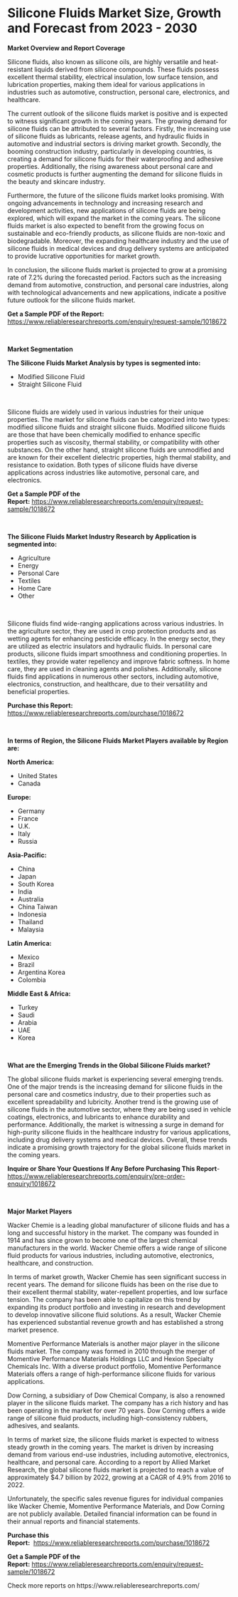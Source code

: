 <p><h1>Silicone Fluids Market Size, Growth and Forecast from 2023 - 2030</h1></p><p><strong>Market Overview and Report Coverage</strong></p>
<p><p>Silicone fluids, also known as silicone oils, are highly versatile and heat-resistant liquids derived from silicone compounds. These fluids possess excellent thermal stability, electrical insulation, low surface tension, and lubrication properties, making them ideal for various applications in industries such as automotive, construction, personal care, electronics, and healthcare.</p><p>The current outlook of the silicone fluids market is positive and is expected to witness significant growth in the coming years. The growing demand for silicone fluids can be attributed to several factors. Firstly, the increasing use of silicone fluids as lubricants, release agents, and hydraulic fluids in automotive and industrial sectors is driving market growth. Secondly, the booming construction industry, particularly in developing countries, is creating a demand for silicone fluids for their waterproofing and adhesive properties. Additionally, the rising awareness about personal care and cosmetic products is further augmenting the demand for silicone fluids in the beauty and skincare industry.</p><p>Furthermore, the future of the silicone fluids market looks promising. With ongoing advancements in technology and increasing research and development activities, new applications of silicone fluids are being explored, which will expand the market in the coming years. The silicone fluids market is also expected to benefit from the growing focus on sustainable and eco-friendly products, as silicone fluids are non-toxic and biodegradable. Moreover, the expanding healthcare industry and the use of silicone fluids in medical devices and drug delivery systems are anticipated to provide lucrative opportunities for market growth.</p><p>In conclusion, the silicone fluids market is projected to grow at a promising rate of 7.2% during the forecasted period. Factors such as the increasing demand from automotive, construction, and personal care industries, along with technological advancements and new applications, indicate a positive future outlook for the silicone fluids market.</p></p>
<p><strong>Get a Sample PDF of the Report:</strong> <a href="https://www.reliableresearchreports.com/enquiry/request-sample/1018672">https://www.reliableresearchreports.com/enquiry/request-sample/1018672</a></p>
<p>&nbsp;</p>
<p><strong>Market Segmentation</strong></p>
<p><strong>The Silicone Fluids Market Analysis by types is segmented into:</strong></p>
<p><ul><li>Modified Silicone Fluid</li><li>Straight Silicone Fluid</li></ul></p>
<p>&nbsp;</p>
<p><p>Silicone fluids are widely used in various industries for their unique properties. The market for silicone fluids can be categorized into two types: modified silicone fluids and straight silicone fluids. Modified silicone fluids are those that have been chemically modified to enhance specific properties such as viscosity, thermal stability, or compatibility with other substances. On the other hand, straight silicone fluids are unmodified and are known for their excellent dielectric properties, high thermal stability, and resistance to oxidation. Both types of silicone fluids have diverse applications across industries like automotive, personal care, and electronics.</p></p>
<p><strong>Get a Sample PDF of the Report:</strong>&nbsp;<a href="https://www.reliableresearchreports.com/enquiry/request-sample/1018672">https://www.reliableresearchreports.com/enquiry/request-sample/1018672</a></p>
<p>&nbsp;</p>
<p><strong>The Silicone Fluids Market Industry Research by Application is segmented into:</strong></p>
<p><ul><li>Agriculture</li><li>Energy</li><li>Personal Care</li><li>Textiles</li><li>Home Care</li><li>Other</li></ul></p>
<p>&nbsp;</p>
<p><p>Silicone fluids find wide-ranging applications across various industries. In the agriculture sector, they are used in crop protection products and as wetting agents for enhancing pesticide efficacy. In the energy sector, they are utilized as electric insulators and hydraulic fluids. In personal care products, silicone fluids impart smoothness and conditioning properties. In textiles, they provide water repellency and improve fabric softness. In home care, they are used in cleaning agents and polishes. Additionally, silicone fluids find applications in numerous other sectors, including automotive, electronics, construction, and healthcare, due to their versatility and beneficial properties.</p></p>
<p><strong>Purchase this Report:</strong>&nbsp; <a href="https://www.reliableresearchreports.com/purchase/1018672">https://www.reliableresearchreports.com/purchase/1018672</a></p>
<p>&nbsp;</p>
<p><strong>In terms of Region, the Silicone Fluids Market Players available by Region are:</strong></p>
<p>
    <p> <strong> North America: </strong>
        <ul>
            <li>United States</li>
            <li>Canada</li>
        </ul>
        </p> 
    <p> <strong> Europe: </strong>
        <ul>
            <li>Germany</li>
            <li>France</li>
            <li>U.K.</li>
            <li>Italy</li>
            <li>Russia</li>
        </ul>
        </p> 
    <p> <strong> Asia-Pacific: </strong>
        <ul>
            <li>China</li>
            <li>Japan</li>
            <li>South Korea</li>
            <li>India</li>
            <li>Australia</li>
            <li>China Taiwan</li>
            <li>Indonesia</li>
            <li>Thailand</li>
            <li>Malaysia</li>
        </ul>
        </p> 
    <p> <strong> Latin America: </strong>
        <ul>
            <li>Mexico</li>
            <li>Brazil</li>
            <li>Argentina Korea</li>
            <li>Colombia</li>
        </ul>
        </p> 
    <p> <strong> Middle East & Africa: </strong>
        <ul>
            <li>Turkey</li>
            <li>Saudi</li>
            <li>Arabia</li>
            <li>UAE</li>
            <li>Korea</li>
        </ul>
    </p>
    </p>
<p>&nbsp;</p>
<p><strong>What are the Emerging Trends in the Global Silicone Fluids market?</strong></p>
<p><p>The global silicone fluids market is experiencing several emerging trends. One of the major trends is the increasing demand for silicone fluids in the personal care and cosmetics industry, due to their properties such as excellent spreadability and lubricity. Another trend is the growing use of silicone fluids in the automotive sector, where they are being used in vehicle coatings, electronics, and lubricants to enhance durability and performance. Additionally, the market is witnessing a surge in demand for high-purity silicone fluids in the healthcare industry for various applications, including drug delivery systems and medical devices. Overall, these trends indicate a promising growth trajectory for the global silicone fluids market in the coming years.</p></p>
<p><strong>Inquire or Share Your Questions If Any Before Purchasing This Report</strong>- <a href="https://www.reliableresearchreports.com/enquiry/pre-order-enquiry/1018672">https://www.reliableresearchreports.com/enquiry/pre-order-enquiry/1018672</a></p>
<p>&nbsp;</p>
<p><strong>Major Market Players</strong></p>
<p><p>Wacker Chemie is a leading global manufacturer of silicone fluids and has a long and successful history in the market. The company was founded in 1914 and has since grown to become one of the largest chemical manufacturers in the world. Wacker Chemie offers a wide range of silicone fluid products for various industries, including automotive, electronics, healthcare, and construction.</p><p>In terms of market growth, Wacker Chemie has seen significant success in recent years. The demand for silicone fluids has been on the rise due to their excellent thermal stability, water-repellent properties, and low surface tension. The company has been able to capitalize on this trend by expanding its product portfolio and investing in research and development to develop innovative silicone fluid solutions. As a result, Wacker Chemie has experienced substantial revenue growth and has established a strong market presence.</p><p>Momentive Performance Materials is another major player in the silicone fluids market. The company was formed in 2010 through the merger of Momentive Performance Materials Holdings LLC and Hexion Specialty Chemicals Inc. With a diverse product portfolio, Momentive Performance Materials offers a range of high-performance silicone fluids for various applications.</p><p>Dow Corning, a subsidiary of Dow Chemical Company, is also a renowned player in the silicone fluids market. The company has a rich history and has been operating in the market for over 70 years. Dow Corning offers a wide range of silicone fluid products, including high-consistency rubbers, adhesives, and sealants.</p><p>In terms of market size, the silicone fluids market is expected to witness steady growth in the coming years. The market is driven by increasing demand from various end-use industries, including automotive, electronics, healthcare, and personal care. According to a report by Allied Market Research, the global silicone fluids market is projected to reach a value of approximately $4.7 billion by 2022, growing at a CAGR of 4.9% from 2016 to 2022.</p><p>Unfortunately, the specific sales revenue figures for individual companies like Wacker Chemie, Momentive Performance Materials, and Dow Corning are not publicly available. Detailed financial information can be found in their annual reports and financial statements.</p></p>
<p><strong>Purchase this Report:</strong>&nbsp;&nbsp;<a href="https://www.reliableresearchreports.com/purchase/1018672">https://www.reliableresearchreports.com/purchase/1018672</a></p>
<p></p>
<p><strong>Get a Sample PDF of the Report:</strong>&nbsp;<a href="https://www.reliableresearchreports.com/enquiry/request-sample/1018672">https://www.reliableresearchreports.com/enquiry/request-sample/1018672</a></p>
<p>Check more reports on https://www.reliableresearchreports.com/</p>